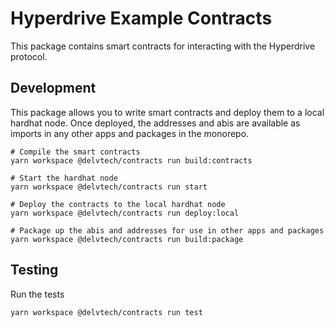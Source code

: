 # Hyperdrive Example Contracts

This package contains smart contracts for interacting with the Hyperdrive protocol.

## Development

This package allows you to write smart contracts and deploy them to a local
hardhat node. Once deployed, the addresses and abis are available as imports in
any other apps and packages in the monorepo.

```shell
# Compile the smart contracts
yarn workspace @delvtech/contracts run build:contracts

# Start the hardhat node
yarn workspace @delvtech/contracts run start

# Deploy the contracts to the local hardhat node
yarn workspace @delvtech/contracts run deploy:local

# Package up the abis and addresses for use in other apps and packages
yarn workspace @delvtech/contracts run build:package
```

## Testing

Run the tests

```shell
yarn workspace @delvtech/contracts run test
```